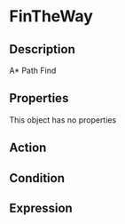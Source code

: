 # FinTheWay

## Description

A* Path Find

## Properties

This object has no properties

## Action

## Condition

## Expression
